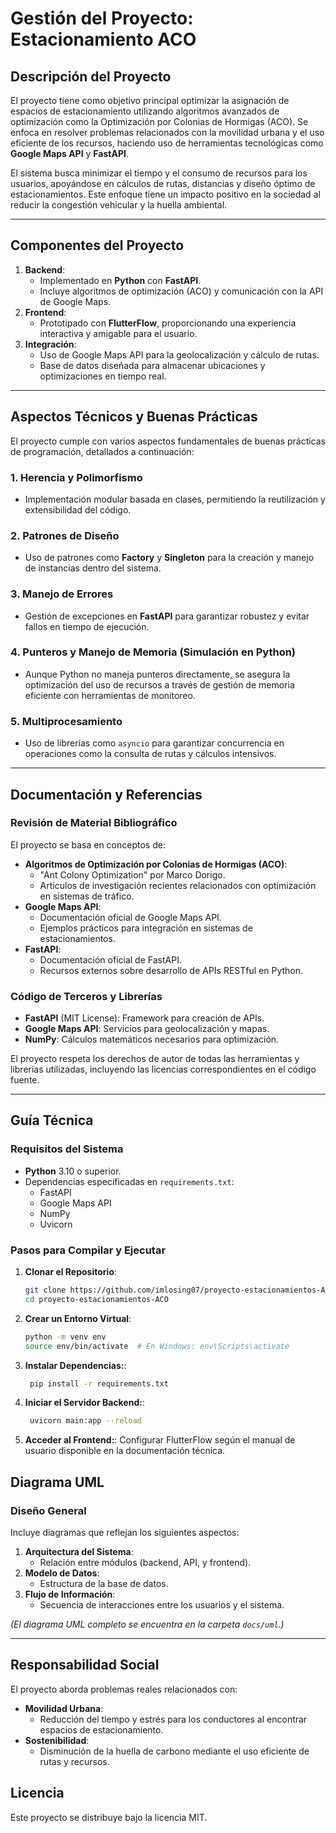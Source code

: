 # **Gestión del Proyecto: Estacionamiento ACO**

## **Descripción del Proyecto**
El proyecto tiene como objetivo principal optimizar la asignación de espacios de estacionamiento utilizando algoritmos avanzados de optimización como la Optimización por Colonias de Hormigas (ACO). Se enfoca en resolver problemas relacionados con la movilidad urbana y el uso eficiente de los recursos, haciendo uso de herramientas tecnológicas como **Google Maps API** y **FastAPI**.

El sistema busca minimizar el tiempo y el consumo de recursos para los usuarios, apoyándose en cálculos de rutas, distancias y diseño óptimo de estacionamientos. Este enfoque tiene un impacto positivo en la sociedad al reducir la congestión vehicular y la huella ambiental.

---

## **Componentes del Proyecto**
1. **Backend**:
   - Implementado en **Python** con **FastAPI**.
   - Incluye algoritmos de optimización (ACO) y comunicación con la API de Google Maps.
2. **Frontend**:
   - Prototipado con **FlutterFlow**, proporcionando una experiencia interactiva y amigable para el usuario.
3. **Integración**:
   - Uso de Google Maps API para la geolocalización y cálculo de rutas.
   - Base de datos diseñada para almacenar ubicaciones y optimizaciones en tiempo real.

---

## **Aspectos Técnicos y Buenas Prácticas**
El proyecto cumple con varios aspectos fundamentales de buenas prácticas de programación, detallados a continuación:

### **1. Herencia y Polimorfismo**
- Implementación modular basada en clases, permitiendo la reutilización y extensibilidad del código.

### **2. Patrones de Diseño**
- Uso de patrones como **Factory** y **Singleton** para la creación y manejo de instancias dentro del sistema.

### **3. Manejo de Errores**
- Gestión de excepciones en **FastAPI** para garantizar robustez y evitar fallos en tiempo de ejecución.

### **4. Punteros y Manejo de Memoria (Simulación en Python)**
- Aunque Python no maneja punteros directamente, se asegura la optimización del uso de recursos a través de gestión de memoria eficiente con herramientas de monitoreo.

### **5. Multiprocesamiento**
- Uso de librerías como `asyncio` para garantizar concurrencia en operaciones como la consulta de rutas y cálculos intensivos.

---

## **Documentación y Referencias**
### **Revisión de Material Bibliográfico**
El proyecto se basa en conceptos de:
- **Algoritmos de Optimización por Colonias de Hormigas (ACO)**:
  - "Ant Colony Optimization" por Marco Dorigo.
  - Artículos de investigación recientes relacionados con optimización en sistemas de tráfico.
- **Google Maps API**:
  - Documentación oficial de Google Maps API.
  - Ejemplos prácticos para integración en sistemas de estacionamientos.
- **FastAPI**:
  - Documentación oficial de FastAPI.
  - Recursos externos sobre desarrollo de APIs RESTful en Python.

### **Código de Terceros y Librerías**
- **FastAPI** (MIT License): Framework para creación de APIs.
- **Google Maps API**: Servicios para geolocalización y mapas.
- **NumPy**: Cálculos matemáticos necesarios para optimización.

El proyecto respeta los derechos de autor de todas las herramientas y librerías utilizadas, incluyendo las licencias correspondientes en el código fuente.

---

## **Guía Técnica**
### **Requisitos del Sistema**
- **Python** 3.10 o superior.
- Dependencias especificadas en `requirements.txt`:
  - FastAPI
  - Google Maps API
  - NumPy
  - Uvicorn

### **Pasos para Compilar y Ejecutar**
1. **Clonar el Repositorio**:
   ```bash
   git clone https://github.com/imlosing07/proyecto-estacionamientos-ACO.git
   cd proyecto-estacionamientos-ACO
2. **Crear un Entorno Virtual**:
   ```bash
   python -m venv env
   source env/bin/activate  # En Windows: env\Scripts\activate
3. **Instalar Dependencias:**:
   ```bash
    pip install -r requirements.txt
4. **Iniciar el Servidor Backend:**:
   ```bash
    uvicorn main:app --reload
5. **Acceder al Frontend:**:
Configurar FlutterFlow según el manual de usuario disponible en la documentación técnica.

## **Diagrama UML**

### **Diseño General**

Incluye diagramas que reflejan los siguientes aspectos:

1. **Arquitectura del Sistema**:
   - Relación entre módulos (backend, API, y frontend).
2. **Modelo de Datos**:
   - Estructura de la base de datos.
3. **Flujo de Información**:
   - Secuencia de interacciones entre los usuarios y el sistema.

*(El diagrama UML completo se encuentra en la carpeta `docs/uml`.)*

---

## **Responsabilidad Social**

El proyecto aborda problemas reales relacionados con:

- **Movilidad Urbana**:
  - Reducción del tiempo y estrés para los conductores al encontrar espacios de estacionamiento.
- **Sostenibilidad**:
  - Disminución de la huella de carbono mediante el uso eficiente de rutas y recursos.


## **Licencia**
Este proyecto se distribuye bajo la licencia MIT.